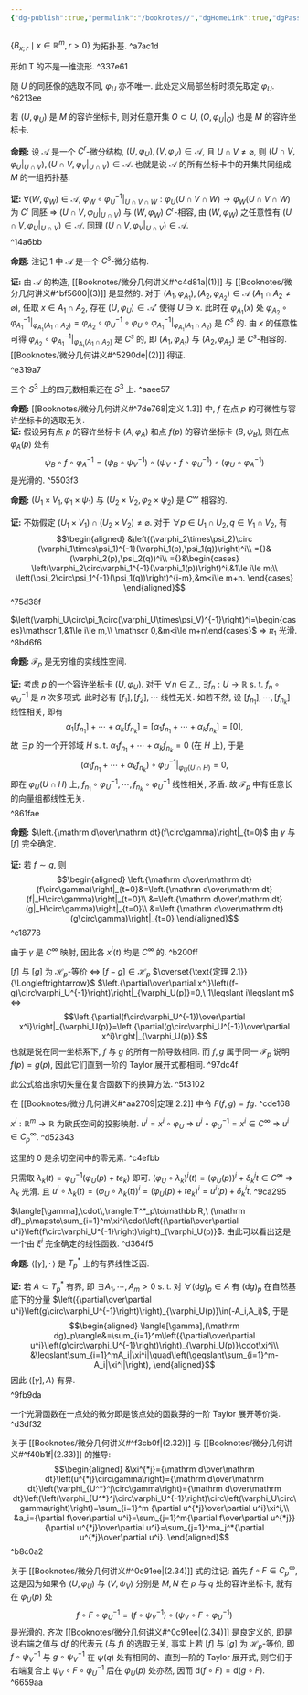 ```yaml
---
{"dg-publish":true,"permalink":"/booknotes//","dgHomeLink":true,"dgPassFrontmatter":false,"dgShowBacklinks":false,"dgShowLocalGraph":false}
---
```



$\{B_{x;r}\mid x\in\mathbb R^m,r>0\}$ 为拓扑基. ^a7ac1d

形如 $\mathrm T$ 的不是一维流形. ^337e61

随 $U$ 的同胚像的选取不同, $\varphi_U$ 亦不唯一. 此处定义局部坐标时须先取定 $\varphi_U$.  ^6213ee

若 $(U,\varphi_U)$ 是 $M$ 的容许坐标卡, 则对任意开集 $O\subset U$, $(O,\varphi_U|_O)$ 也是 $M$ 的容许坐标卡.</br></br>**命题:** 设 $\mathscr A$ 是一个 $C^r$-微分结构, $(U,\varphi_U),(V,\varphi_V)\in\mathscr A$, 且 $U\cap V\ne\varnothing$, 则 $(U\cap V,\varphi_U|_{U\cap V}),(U\cap V,\varphi_V|_{U\cap V})\in\mathscr A$. 也就是说 $\mathscr A$ 的所有坐标卡中的开集共同组成 $M$ 的一组拓扑基.</br></br>**证:** $\forall(W,\varphi_W)\in\mathscr A$, $\varphi_W\circ\varphi_U^{-1}|_{U\cap V\cap W}:\varphi_U(U\cap V\cap W)\to\varphi_W(U\cap V\cap W)$ 为 $C^r$ 同胚 $\Longrightarrow$ $(U\cap V,\varphi_U|_{U\cap V})$ 与 $(W,\varphi_W)$ $C^r$-相容, 由 $(W,\varphi_W)$ 之任意性有 $(U\cap V,\varphi_U|_{U\cap V})\in\mathscr A$. 同理 $(U\cap V,\varphi_V|_{U\cap V})\in\mathscr A$.$$\tag*{$\Box$}$$^14a6bb

**命题:** 注记 1 中 $\mathscr A$ 是一个 $C^s$-微分结构.</br></br>**证:** 由 $\mathscr A$ 的构造, [[Booknotes/微分几何讲义#^c4d81a|(1)]] 与 [[Booknotes/微分几何讲义#^bf5600|(3)]] 是显然的. 对于 $(A_1,\varphi_{A_1}),(A_2,\varphi_{A_2})\in\mathscr A\ (A_1\cap A_2\ne\varnothing)$, 任取 $x\in A_1\cap A_2$, 存在 $(U,\varphi_U)\in\mathscr A'$ 使得 $U\ni x$. 此时在 $\varphi_{A_1}(x)$ 处 $\varphi_{A_2}\circ\varphi_{A_1}^{-1}|_{\varphi_{A_1}(A_1\cap A_2)}=\varphi_{A_2}\circ \varphi_{U}^{-1}\circ\varphi_U\circ\varphi_{A_1}^{-1}|_{\varphi_{A_1}(A_1\cap A_2)}$ 是 $C^s$ 的. 由 $x$ 的任意性可得 $\varphi_{A_2}\circ\varphi_{A_1}^{-1}|_{\varphi_{A_1}(A_1\cap A_2)}$ 是 $C^s$ 的, 即 $(A_1,\varphi_{A_1})$ 与 $(A_2,\varphi_{A_2})$ 是 $C^s$-相容的. [[Booknotes/微分几何讲义#^5290de|(2)]] 得证.$$\tag*{$\Box$}$$ ^e319a7

三个 $S^3$ 上的四元数相乘还在 $S^3$ 上. ^aaee57

**命题:** [[Booknotes/微分几何讲义#^7de768|定义 1.3]] 中, $f$ 在点 $p$ 的可微性与容许坐标卡的选取无关.</br>**证:** 假设另有点 $p$ 的容许坐标卡 $(A,\varphi_A)$ 和点 $f(p)$ 的容许坐标卡 $(B,\psi_B)$, 则在点 $\varphi_A(p)$ 处有$$\psi_B\circ f\circ\varphi_A^{-1}=(\psi_B\circ\psi_V^{-1})\circ(\psi_V\circ f\circ\varphi_U^{-1})\circ(\varphi_U\circ\varphi_A^{-1})$$是光滑的. ^5503f3

**命题:** $(U_1\times V_1,\varphi_1\times\psi_1)$ 与 $(U_2\times V_2,\varphi_2\times\psi_2)$ 是 $C^\infty$ 相容的.</br></br>**证:** 不妨假定 $(U_1\times V_1)\cap (U_2\times V_2)\ne\varnothing$. 对于 $\forall p\in U_1\cap U_2,q\in V_1\cap V_2$, 有$$\begin{aligned}
	&\left((\varphi_2\times\psi_2)\circ (\varphi_1\times\psi_1)^{-1}(\varphi_1(p),\psi_1(q))\right)^i\\
	={}&(\varphi_2(p),\psi_2(q))^i\\
	={}&\begin{cases}
		\left(\varphi_2\circ\varphi_1^{-1}(\varphi_1(p))\right)^i,&1\le i\le m;\\
		\left(\psi_2\circ\psi_1^{-1}(\psi_1(q))\right)^{i-m},&m<i\le m+n.
	\end{cases}
\end{aligned}$$ ^75d38f

$\left(\varphi_U\circ\pi_1\circ(\varphi_U\times\psi_V)^{-1}\right)^i=\begin{cases}\mathscr 1,&1\le i\le m,\\ \mathscr 0,&m<i\le m+n\end{cases}$ $\Longrightarrow$ $\pi_1$ 光滑. ^8bd6f6

**命题:** $\mathscr F_p$ 是无穷维的实线性空间.</br></br>**证:** 考虑 $p$ 的一个容许坐标卡 $(U,\varphi_U)$. 对于 $\forall n\in\mathbb Z_+$, $\exists f_n:U\to\mathbb R$ s. t. $f_n\circ\varphi_U^{-1}$ 是 $n$ 次多项式. 此时必有 $[f_1],[f_2],\cdots$ 线性无关. 如若不然, 设 $[f_{n_1}],\cdots,[f_{n_k}]$ 线性相关, 即有$$\alpha_1[f_{n_1}]+\cdots+\alpha_k[f_{n_k}]=[\alpha_1f_{n_1}+\cdots+\alpha_kf_{n_k}]=[0],$$故 $\exists p$ 的一个开邻域 $H$ s. t. $\alpha_1f_{n_1}+\cdots+\alpha_kf_{n_k}=0$ (在 $H$ 上), 于是 $$(\alpha_1f_{n_1}+\cdots+\alpha_kf_{n_k})\circ\varphi_U^{-1}|_{\varphi_U(U\cap H)}=0,$$即在 $\varphi_U(U\cap H)$ 上, $f_{n_1}\circ\varphi_U^{-1},\cdots,f_{n_k}\circ\varphi_U^{-1}$ 线性相关, 矛盾. 故 $\mathscr F_p$ 中有任意长的向量组都线性无关.$$\tag*{$\Box$}$$ ^861fae

**命题:** $\left.{\mathrm d\over\mathrm dt}(f\circ\gamma)\right|_{t=0}$ 由 $\gamma$ 与 $[f]$ 完全确定.</br></br>**证:** 若 $f\sim g$, 则$$\begin{aligned}
\left.{\mathrm d\over\mathrm dt}(f\circ\gamma)\right|_{t=0}&=\left.{\mathrm d\over\mathrm dt}(f|_H\circ\gamma)\right|_{t=0}\\
&=\left.{\mathrm d\over\mathrm dt}(g|_H\circ\gamma)\right|_{t=0}\\
&=\left.{\mathrm d\over\mathrm dt}(g\circ\gamma)\right|_{t=0}
\end{aligned}$$$$\tag*{$\Box$}$$ ^c18778

由于 $\gamma$ 是 $C^\infty$ 映射, 因此各 $x^i(t)$ 均是 $C^\infty$ 的. ^b200ff

$[f]$ 与 $[g]$ 为 $\mathscr H_p$-等价 $\Longleftrightarrow$ $[f-g]\in\mathscr H_p$ $\overset{\text{定理 2.1}}{\Longleftrightarrow}$ $\left.{\partial\over\partial x^i}\left((f-g)\circ\varphi_U^{-1}\right)\right|_{\varphi_U(p)}=0,\ 1\leqslant i\leqslant m$ $\Longleftrightarrow$ $$\left.{\partial(f\circ\varphi_U^{-1})\over\partial x^i}\right|_{\varphi_U(p)}=\left.{\partial(g\circ\varphi_U^{-1})\over\partial x^i}\right|_{\varphi_U(p)}.$$也就是说在同一坐标系下, $f$ 与 $g$ 的所有一阶导数相同. 而 $f,g$ 属于同一 $\mathscr F_p$ 说明 $f(p)=g(p)$, 因此它们直到一阶的 Taylor 展开式都相同. ^97dc4f

此公式给出余切矢量在复合函数下的换算方法. ^5f3102

在 [[Booknotes/微分几何讲义#^aa2709|定理 2.2]] 中令 $F(f,g)=fg$. ^cde168

$x^i:\mathbb R^m\to\mathbb R$ 为欧氏空间的投影映射. $u^i=x^i\circ\varphi_U$ $\Longrightarrow$ $u^i\circ\varphi_U^{-1}=x^i\in C^\infty$ $\Longrightarrow$ $u^i\in C^\infty_p$. ^d52343

这里的 $0$ 是余切空间中的零元素. ^c4efbb

只需取 $\lambda_k(t)=\varphi_U^{-1}(\varphi_U(p)+te_k)$ 即可. $(\varphi_U\circ\lambda_k)^j(t)=(\varphi_U(p))^j+\delta_k^jt\in C^\infty$ $\Longrightarrow$ $\lambda_k$ 光滑. 且 $u^i\circ\lambda_k(t)=(\varphi_U\circ\lambda_k(t))^i=(\varphi_U(p)+te_k)^i=u^i(p)+\delta_k^it$. ^9ca295

$\langle[\gamma],\cdot\,\rangle:T^*_p\to\mathbb R,\ (\mathrm df)_p\mapsto\sum_{i=1}^m\xi^i\cdot\left({\partial\over\partial u^i}\left(f\circ\varphi_U^{-1}\right)\right)_{\varphi_U(p)}$. 由此可以看出这是一个由 $\xi^i$ 完全确定的线性函数.  ^d364f5

**命题:** $\langle[\gamma],\cdot\,\rangle$ 是 $T_p^*$ 上的有界线性泛函.</br></br>**证:** 若 $A\subset T_p^*$ 有界, 即 $\exists A_1,\cdots,A_m>0$ s. t. 对 $\forall(\mathrm dg)_p\in A$ 有 $(\mathrm dg)_p$ 在自然基底下的分量 $\left({\partial\over\partial u^i}\left(g\circ\varphi_U^{-1}\right)\right)_{\varphi_U(p)}\in(-A_i,A_i)$, 于是$$\begin{aligned}
\langle[\gamma],(\mathrm dg)_p\rangle&=\sum_{i=1}^m\left({\partial\over\partial u^i}\left(g\circ\varphi_U^{-1}\right)\right)_{\varphi_U(p)}\cdot\xi^i\\
&\leqslant\sum_{i=1}^mA_i|\xi^i|\quad\left(\geqslant\sum_{i=1}^m-A_i|\xi^i|\right),
\end{aligned}$$因此 $\langle[\gamma],A\rangle$ 有界.$$\tag*{$\Box$}$$ ^9fb9da

一个光滑函数在一点处的微分即是该点处的函数芽的一阶 Taylor 展开等价类. ^d3df32

关于 [[Booknotes/微分几何讲义#^f3cb0f|(2.32)]] 与 [[Booknotes/微分几何讲义#^f40b1f|(2.33)]] 的推导:$$\begin{aligned}
&\xi^{*j}={\mathrm d\over\mathrm dt}\left(u^{*j}\circ\gamma\right)={\mathrm d\over\mathrm dt}\left(\varphi_{U^*}^j\circ\gamma\right)={\mathrm d\over\mathrm dt}\left(\left(\varphi_{U^*}^j\circ\varphi_U^{-1}\right)\circ\left(\varphi_U\circ\gamma\right)\right)=\sum_{i=1}^m
{\partial u^{*j}\over\partial u^i}\xi^i,\\
&a_i={\partial f\over\partial u^i}=\sum_{j=1}^m{\partial f\over\partial u^{*j}}{\partial u^{*j}\over\partial u^i}=\sum_{j=1}^ma_j^*{\partial u^{*j}\over\partial u^i}.
\end{aligned}$$ ^b8c0a2

关于 [[Booknotes/微分几何讲义#^0c91ee|(2.34)]] 式的注记: 首先 $f\circ F\in C_p^\infty$, 这是因为如果令 $(U,\varphi_U)$ 与 $(V,\psi_V)$ 分别是 $M,N$ 在 $p$ 与 $q$ 处的容许坐标卡, 就有在 $\varphi_U(p)$ 处$$f\circ F\circ\varphi_U^{-1}=(f\circ\psi_V^{-1})\circ(\psi_V\circ F\circ \varphi_U^{-1})$$是光滑的. 齐次 [[Booknotes/微分几何讲义#^0c91ee|(2.34)]] 是良定义的, 即是说右端之值与 $\mathrm df$ 的代表元 (与 $f$) 的选取无关, 事实上若 $[f]$ 与 $[g]$ 为 $\mathscr H_p$-等价, 即 $f\circ\psi_V^{-1}$ 与 $g\circ\psi_V^{-1}$ 在 $\psi(q)$ 处有相同的、直到一阶的 Taylor 展开式, 则它们于右端复合上 $\psi_V\circ F\circ \varphi_U^{-1}$ 后在 $\varphi_U(p)$ 处亦然, 因而 $\mathrm d(f\circ F)=\mathrm d(g\circ F)$. ^6659aa


